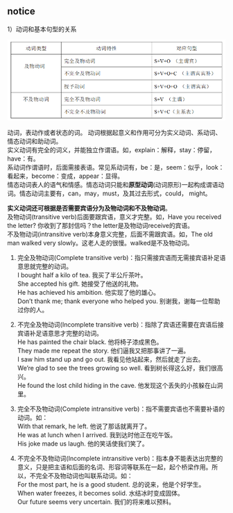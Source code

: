 ## notice

1）动词和基本句型的关系   

![](../../../../assert/english/verbs%20and%20sentence.jpg)


动词，表动作或者状态的词。
动词根据起意义和作用可分为实义动词、系动词、情态动词和助动词。    
实义动词有完全的词义，并能独立作谓语。如，explain：解释，stay：停留，have：有。     
系动词作谓语时，后面需接表语。常见系动词有，be：是，seem：似乎，look：看起来，become：变成，appear：显得。    
情态动词表人的语气和情感。情态动词只能和**原型动词**(动词原形)一起构成谓语动词。情态动词主要有，can，may，must，及其过去形式，could， might。    

**实义动词还可根据是否需要宾语分为及物动词和不及物动词**。    
及物动词(transitive verb)后面要跟宾语，意义才完整。如，Have you received the letter? 你收到了那封信吗？the letter是及物动词receive的宾语。    
不及物动词(intransitive verb)本身意义完整，后面不需跟宾语。如，The old man walked very slowly。这老人走的很慢。walked是不及物动词。    

1. 完全及物动词(Complete transitive verb)：指只需接宾语而无需接宾语补足语意思就完整的动词。    
I bought half a kilo of tea. 我买了半公斤茶叶。   
She accepted his gift. 她接受了他送的礼物。     
He has achieved his ambition. 他实现了他的雄心。    
Don’t thank me; thank everyone who helped you. 别谢我，谢每一位帮助过你的人。    

2. 不完全及物动词(Incomplete transitive verb)：指除了宾语还需要在宾语后接宾语补足语意思才完整的动词。    
He has painted the chair black. 他将椅子漆成黑色。    
They made me repeat the story. 他们逼我又把那事讲了一遍。    
I saw him stand up and go out. 我看见他站起来，然后就走了出去。     
We’re glad to see the trees growing so well. 看到树长得这么好，我们很高兴。    
He found the lost child hiding in the cave. 他发现这个丢失的小孩躲在山洞里。    

1. 完全不及物动词(Complete intransitive verb)：指不需要宾语也不需要补语的动词。如：    
With that remark, he left. 他说了那话就离开了。    
He was at lunch when I arrived. 我到达时他正在吃午饭。     
His joke made us laugh. 他的笑话使我们笑了。      

2. 不完全不及物动词(Incomplete intransitive verb)：指本身不能表达出完整的意义，只是把主语和后面的名词、形容词等联系在一起，起个桥梁作用。所以，不完全不及物动词也叫联系动词。如：    
For the most part, he is a good student. 总的说来，他是个好学生。    
When water freezes, it becomes solid. 水结冰时变成固体。    
Our future seems very uncertain. 我们的将来难以预料。      

